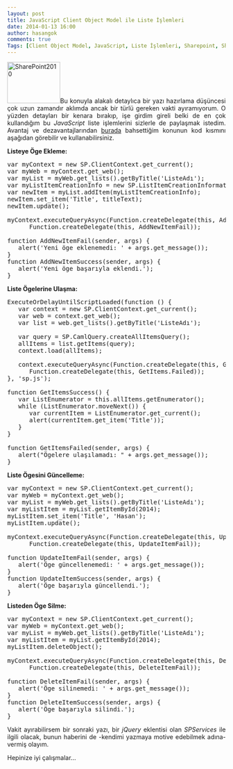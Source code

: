 ```yaml
---
layout: post
title: JavaScript Client Object Model ile Liste İşlemleri
date: 2014-01-13 16:00
author: hasangok
comments: true
Tags: [Client Object Model, JavaScript, Liste İşlemleri, Sharepoint, SharePoint]
---
```

<p style="text-align: justify;"><img class="alignleft  wp-image-342" alt="SharePoint2010" src="http://www.hasangok.com.tr/wp-content/uploads/2013/09/SharePoint2010.jpg" width="122" height="95" />Bu konuyla alakalı detaylıca bir yazı hazırlama düşüncesi çok uzun zamandır aklımda ancak bir türlü gereken vakti ayıramıyorum. O yüzden detayları bir kenara bırakıp, işe girdim gireli belki de en çok kullandığım bu <em>JavaScript</em> liste işlemlerini sizlerle de paylaşmak istedim. Avantaj ve dezavantajlarından <a title="Client Object Model – Avantaj ve Dezavantajlar" href="http://www.hasangok.com.tr/272/client-object-model-avantaj-ve-dezavantajlar.html">burada</a> bahsettiğim konunun kod kısmını aşağıdan görebilir ve kullanabilirsiniz.</p>
<p style="text-align: justify;"><!--more--></p>
<p style="text-align: justify;"><strong>Listeye Öge Ekleme:</strong></p>

<pre class="lang:default decode:true">var myContext = new SP.ClientContext.get_current();
var myWeb = myContext.get_web();
var myList = myWeb.get_lists().getByTitle('ListeAdı');
var myListItemCreationInfo = new SP.ListItemCreationInformation();
var newItem = myList.addItem(myListItemCreationInfo);
newItem.set_item('Title', titleText);
newItem.update();

myContext.executeQueryAsync(Function.createDelegate(this, AddNewItemSuccess),
      Function.createDelegate(this, AddNewItemFail));

function AddNewItemFail(sender, args) {
   alert('Yeni öge eklenemedi: ' + args.get_message());
}
function AddNewItemSuccess(sender, args) {
   alert('Yeni öge başarıyla eklendi.');
}</pre>
<p style="text-align: justify;"><strong>Liste Ögelerine Ulaşma:</strong></p>

<pre class="lang:default decode:true">ExecuteOrDelayUntilScriptLoaded(function () {
   var context = new SP.ClientContext.get_current();
   var web = context.get_web();
   var list = web.get_lists().getByTitle('ListeAdı');

   var query = SP.CamlQuery.createAllItemsQuery();
   allItems = list.getItems(query);
   context.load(allItems);

   context.executeQueryAsync(Function.createDelegate(this, GetItemsSuccess),
      Function.createDelegate(this, GetItems.Failed));
}, 'sp.js');

function GetItemsSuccess() {
   var ListEnumerator = this.allItems.getEnumerator();
   while (ListEnumerator.moveNext()) {
      var currentItem = ListEnumerator.get_current();
      alert(currentItem.get_item('Title'));    
   }
}

function GetItemsFailed(sender, args) {
   alert("Ögelere ulaşılamadı: " + args.get_message());
}</pre>
<p style="text-align: justify;"><strong>Liste Ögesini Güncelleme:</strong></p>

<pre class="lang:default decode:true">var myContext = new SP.ClientContext.get_current();
var myWeb = myContext.get_web();
var myList = myWeb.get_lists().getByTitle('ListeAdı');
var myListItem = myList.getItemById(2014);
myListItem.set_item('Title', 'Hasan');
myListItem.update();

myContext.executeQueryAsync(Function.createDelegate(this, UpdateItemSuccess),
      Function.createDelegate(this, UpdateItemFail));

function UpdateItemFail(sender, args) {
   alert('Öge güncellenemedi: ' + args.get_message());
}
function UpdateItemSuccess(sender, args) {
   alert('Öge başarıyla güncellendi.');
}</pre>
<p style="text-align: justify;"><strong>Listeden Öge Silme:</strong></p>

<pre class="lang:default decode:true ">var myContext = new SP.ClientContext.get_current();
var myWeb = myContext.get_web();
var myList = myWeb.get_lists().getByTitle('ListeAdı');
var myListItem = myList.getItemById(2014);
myListItem.deleteObject();

myContext.executeQueryAsync(Function.createDelegate(this, DeleteItemSuccess),
      Function.createDelegate(this, DeleteItemFail));

function DeleteItemFail(sender, args) {
   alert('Öge silinemedi: ' + args.get_message());
}
function DeleteItemSuccess(sender, args) {
   alert('Öge başarıyla silindi.');
}</pre>
<p style="text-align: justify;">Vakit ayırabilirsem bir sonraki yazı, bir <em>jQuery</em> eklentisi olan <em>SPServices</em> ile ilgili olacak, bunun haberini de -kendimi yazmaya motive edebilmek adına- vermiş olayım.</p>
<p style="text-align: justify;">Hepinize iyi çalışmalar...</p>

